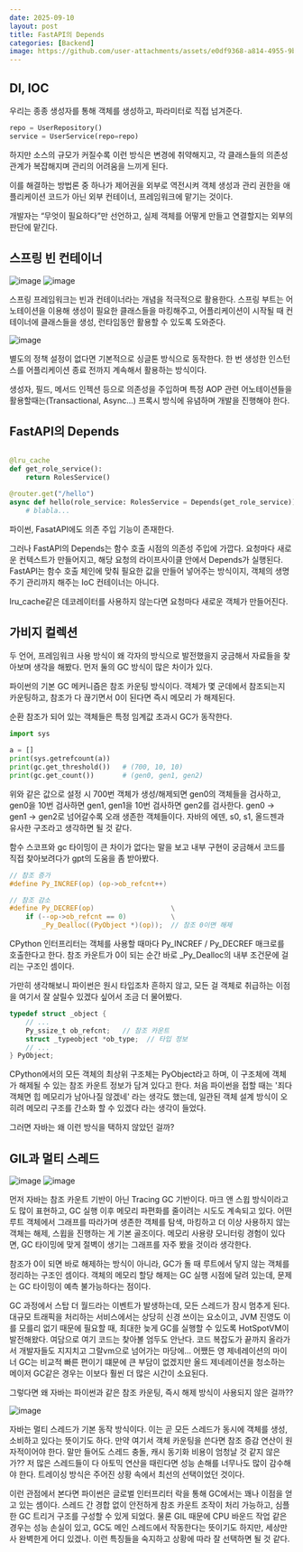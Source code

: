 ```yaml
---
date: 2025-09-10
layout: post
title: FastAPI의 Depends
categories: [Backend]
image: https://github.com/user-attachments/assets/e0df9368-a814-4955-9b8a-695b5c781a14
---
```


## DI, IOC

우리는 종종 생성자를 통해 객체를 생성하고, 파라미터로 직접 넘겨준다.

```python
repo = UserRepository()
service = UserService(repo=repo)
````

하지만 소스의 규모가 커질수록 이런 방식은 변경에 취약해지고, 각 클래스들의 의존성 관계가 복잡해지며 관리의 어려움을 느끼게 된다.

이를 해결하는 방법론 중 하나가 제어권을 외부로 역전시켜 객체 생성과 관리 권한을 애플리케이션 코드가 아닌 외부 컨테이너, 프레임워크에 맡기는 것이다.

개발자는 “무엇이 필요하다”만 선언하고, 실제 객체를 어떻게 만들고 연결할지는 외부의 판단에 맡긴다.

## 스프링 빈 컨테이너

<img alt="image" src="https://github.com/user-attachments/assets/ae8f6ef3-164f-4de6-8814-b09e9f76efb5" />

<img alt="image" src="https://github.com/user-attachments/assets/80e31cdb-71c0-47fd-a476-b8a7f62d1d0c" />

스프링 프레임워크는 빈과 컨테이너라는 개념을 적극적으로 활용한다.
스프링 부트는 어노테이션을 이용해 생성이 필요한 클래스들을 마킹해주고, 어플리케이션이 시작될 때 컨테이너에 클래스들을 생성, 런타임동안 활용할 수 있도록 도와준다. 

<img alt="image" src="https://github.com/user-attachments/assets/7bbc349a-c1a4-43d4-a2f4-816078e969f4" />

별도의 정책 설정이 없다면 기본적으로 싱글톤 방식으로 동작한다. 한 번 생성한 인스턴스를 어플리케이션 종료 전까지 계속해서 활용하는 방식이다.

생성자, 필드, 메서드 인젝션 등으로 의존성을 주입하며 특정 AOP 관련 어노테이션들을 활용할때는(Transactional, Async...) 프록시 방식에 유념하며 개발을 진행해야 한다.


## FastAPI의 Depends

```python

@lru_cache
def get_role_service():
    return RolesService()

@router.get("/hello")
async def hello(role_service: RolesService = Depends(get_role_service)):
    # blabla...

```

파이썬, FasatAPI에도 의존 주입 기능이 존재한다.

그러나 FastAPI의 Depends는 함수 호출 시점의 의존성 주입에 가깝다.
요청마다 새로운 컨텍스트가 만들어지고, 해당 요청의 라이프사이클 안에서 Depends가 실행된다. FastAPI는 함수 호출 체인에 맞춰 필요한 값을 만들어 넣어주는 방식이지,
객체의 생명주기 관리까지 해주는 IoC 컨테이너는 아니다.

lru_cache같은 데코레이터를 사용하지 않는다면 요청마다 새로운 객체가 만들어진다.  

## 가비지 컬렉션

두 언어, 프레임워크 사용 방식이 왜 각자의 방식으로 발전했을지 궁금해서 자료들을 찾아보며 생각을 해봤다. 먼저 둘의 GC 방식이 많은 차이가 있다. 

파이썬의 기본 GC 메커니즘은 참조 카운팅 방식이다.
객체가 몇 군데에서 참조되는지 카운팅하고, 참조가 다 끊기면서 0이 된다면 즉시 메모리 가 해제된다.

순환 참조가 되어 있는 객체들은 특정 임계값 초과시 GC가 동작한다.

```python
import sys

a = []
print(sys.getrefcount(a)) 
print(gc.get_threshold())   # (700, 10, 10)
print(gc.get_count())       # (gen0, gen1, gen2)
```

위와 같은 값으로 설정 시 700번 객체가 생성/해제되면 gen0의 객체들을 검사하고,
gen0을 10번 검사하면 gen1, gen1을 10번 검사하면 gen2를 검사한다.
gen0 -> gen1 -> gen2로 넘어갈수록 오래 생존한 객체들이다. 자바의 에덴, s0, s1, 올드젠과 유사한 구조라고 생각하면 될 것 같다.

함수 스코프와 gc 타이밍이 큰 차이가 없다는 말을 보고 내부 구현이 궁금해서 코드를 직접 찾아보려다가 gpt의 도움을 좀 받아봤다.

```c
// 참조 증가
#define Py_INCREF(op) (op->ob_refcnt++)

// 참조 감소
#define Py_DECREF(op)                   \
    if (--op->ob_refcnt == 0)           \
        _Py_Dealloc((PyObject *)(op));  // 참조 0이면 해제
```

CPython 인터프리터는 객체를 사용할 때마다 Py_INCREF / Py_DECREF 매크로를 호출한다고 한다. 참조 카운트가 0이 되는 순간 바로 _Py_Dealloc의 내부 조건문에 걸리는 구조인 셈이다.

가만히 생각해보니 파이썬은 원시 타입조차 흔하지 않고, 모든 걸 객체로 취급하는 이점을 여기서 잘 살릴수 있겠다 싶어서 조금 더 물어봤다.

```c
typedef struct _object {
    // ...
    Py_ssize_t ob_refcnt;   // 참조 카운트
    struct _typeobject *ob_type;  // 타입 정보
    // ...
} PyObject;
```

CPython에서의 모든 객체의 최상위 구조체는 PyObject라고 하며, 이 구조체에 객체가 해제될 수 있는 참조 카운트 정보가 담겨 있다고 한다. 처음 파이썬을 접할 때는 '죄다 객체면 힙 메모리가 남아나질 않겠네' 라는 생각도 했는데, 일관된 객체 설계 방식이 오히려 메모리 구조를 간소화 할 수 있겠다 라는 생각이 들었다.

그러면 자바는 왜 이런 방식을 택하지 않았던 걸까?

## GIL과 멀티 스레드

<img alt="image" src="https://github.com/user-attachments/assets/f73cfca5-a8c4-44c3-93a7-4da1510e70b4" />


<img alt="image" src="https://github.com/user-attachments/assets/b995f5c3-e6e6-40c0-8b47-87d481d8985a" />

먼저 자바는 참조 카운트 기반이 아닌 Tracing GC 기반이다.
마크 앤 스윕 방식이라고도 많이 표현하고, GC 실행 이후 메모리 파편화를 줄이려는 시도도 계속되고 있다. 어떤 루트 객체에서 그래프를 따라가며 생존한 객체를 탐색, 마킹하고 더 이상 사용하지 않는 객체는 해제, 스윕을 진행하는 게 기본 골조이다.
메모리 사용량 모니터링 경험이 있다면, GC 타이밍에 맞게 절벽이 생기는 그래프를 자주 봤을 것이라 생각한다.

참조가 0이 되면 바로 해제하는 방식이 아니라, GC가 돌 때 루트에서 닿지 않는 객체를 정리하는 구조인 셈이다.
객체의 메모리 할당 해제는 GC 실행 시점에 달려 있는데, 문제는 GC 타이밍이 예측 불가능하다는 점이다.

GC 과정에서 스탑 더 월드라는 이벤트가 발생하는데, 모든 스레드가 잠시 멈추게 된다.
대규모 트래픽을 처리하는 서비스에서는 상당히 신경 쓰이는 요소이고, JVM 진영도 이를 모를리 없기 때문에 필요할 때, 최대한 늦게 GC를 실행할 수 있도록 HotSpotVM이 발전해왔다. 여담으로 여기 코드는 찾아볼 엄두도 안난다. 코드 복잡도가 끝까지 올라가서 개발자들도 지지치고 그랄vm으로 넘어가는 마당에... 어쨌든 영 제네레이션의 마이너 GC는 비교적 빠른 편이기 떄문에 큰 부담이 없겠지만 올드 제네레이션을 청소하는 메이저 GC같은 경우는 이보다 훨씬 더 많은 시간이 소요된다. 

그렇다면 왜 자바는 파이썬과 같은 참조 카운팅, 즉시 해제 방식이 사용되지 않은 걸까??

<img alt="image" src="https://github.com/user-attachments/assets/b57f2861-cb8f-4418-b8b8-ff2c15d5d298" />


자바는 멀티 스레드가 기본 동작 방식이다. 이는 곧 모든 스레드가 동시에 객체를 생성, 소비하고 있다는 뜻이기도 하다. 만약 여기서 객체 카운팅을 쓴다면 참조 증감 연산이 원자적이어야 한다. 말만 들어도 스레드 충돌, 캐시 동기화 비용이 엄청날 것 같지 않은가?? 저 많은 스레드들이 다 아토믹 연산을 때린다면 성능 손해를 너무나도 많이 감수해야 한다. 트레이싱 방식은 주어진 상황 속에서 최선의 선택이었던 것이다.

이런 관점에서 본다면 파이썬은 글로벌 인터프리터 락을 통해 GC에서는 꽤나 이점을 얻고 있는 셈이다.
스레드 간 경합 없이 안전하게 참조 카운트 조작이 처리 가능하고, 심플한 GC 트리거 구조를 구성할 수 있게 되었다. 물론 GIL 때문에 CPU 바운드 작업 같은 경우는 성능 손실이 있고, GC도 메인 스레드에서 작동한다는 뜻이기도 하지만, 세상만사 완벽한게 어디 있겠나. 이런 특징들을 숙지하고 상황에 따라 잘 선택하면 될 것 같다. 


